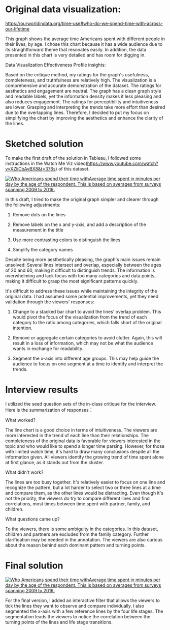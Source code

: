 # Original data visualization:
https://ourworldindata.org/time-use#who-do-we-spend-time-with-across-our-lifetime

This graph shows the average time Americans spent with different people in their lives, by age.
I chose this chart because it has a wide audience due to its straightforward theme that resonates easily. 
In addition, the data presented in this chart is very detailed and has room for digging in.

Data Visualization Effectiveness Profile insights:

Based on the critique method, my ratings for the graph's usefulness, completeness, and truthfulness are relatively high. The visualization is a comprehensive and accurate demonstration of the dataset. 
The ratings for aesthetics and engagement are neutral. The graph has a clean graph style and readable labels, yet the information density makes it less pleasing and also reduces engagement.
The ratings for perceptibility and intuitiveness are lower. Grasping and interpreting the trends take more effort than desired due to the overlapping lines.
Therefore, I decided to put my focus on simplifying the chart by improving the aesthetics and enhance the clarity of the lines.

# Sketched solution

To make the first draft of the solution in Tableau, I followed some instructions in the Watch Me Viz video(https://www.youtube.com/watch?v=XZliCbAyBX8&t=376s) of this dataset.

<div class='tableauPlaceholder' id='viz1726698209765' style='position: relative'><noscript><a href='#'><img alt='Who Americans spend their time withAverage time spent in minutes per day by the age of the respondent. This is based on averages from surveys spanning 2009 to 2019. ' src='https:&#47;&#47;public.tableau.com&#47;static&#47;images&#47;Bo&#47;Book1_17256444146430&#47;Sheet1&#47;1_rss.png' style='border: none' /></a></noscript><object class='tableauViz'  style='display:none;'><param name='host_url' value='https%3A%2F%2Fpublic.tableau.com%2F' /> <param name='embed_code_version' value='3' /> <param name='site_root' value='' /><param name='name' value='Book1_17256444146430&#47;Sheet1' /><param name='tabs' value='no' /><param name='toolbar' value='yes' /><param name='static_image' value='https:&#47;&#47;public.tableau.com&#47;static&#47;images&#47;Bo&#47;Book1_17256444146430&#47;Sheet1&#47;1.png' /> <param name='animate_transition' value='yes' /><param name='display_static_image' value='yes' /><param name='display_spinner' value='yes' /><param name='display_overlay' value='yes' /><param name='display_count' value='yes' /><param name='language' value='en-US' /><param name='filter' value='publish=yes' /></object></div>                
<script type='text/javascript'>                    
  var divElement = document.getElementById('viz1726698209765');                    
  var vizElement = divElement.getElementsByTagName('object')[0];                    vizElement.style.width='100%';vizElement.style.height=(divElement.offsetWidth*0.75)+'px';                    
  var scriptElement = document.createElement('script');                    
  scriptElement.src = 'https://public.tableau.com/javascripts/api/viz_v1.js';                    vizElement.parentNode.insertBefore(scriptElement, vizElement);                
</script>

In this draft, I tried to make the original graph simpler and clearer through the following adjustments:

1. Remove dots on the lines

2. Remove labels on the x and y-axis, and add a description of the measurement in the title

3. Use more contrasting colors to distinguish the lines

4. Simplify the category names

Despite being more aesthetically pleasing, the graph's main issues remain unsolved: Several lines intersect and overlap, especially between the ages of 20 and 60, making it difficult to distinguish trends. The information is overwhelming and lack focus with too many categories and data points, making it difficult to grasp the most significant patterns quickly. 

It's difficult to address these issues while maintaining the integrity of the original data. I had assumed some potential improvements, yet they need validation through the viewers' responses:

1. Change to a stacked bar chart to avoid the lines' overlap problem. This would pivot the focus of the visualization from the trend of each category to the ratio among categories, which falls short of the original intention.
   
2. Remove or aggregate certain categories to avoid clutter. Again, this will result in a loss of information, which may not be what the audience wants in exchange for readability.

3. Segment the x-axis into different age groups. This may help guide the audience to focus on one segment at a time to identify and interpret the trends.

# Interview results
I utilized the seed question sets of the in-class critique for the interview. Here is the summarization of responses：

What worked?

The line chart is a good choice in terms of intuitiveness. The viewers are more interested in the trend of each line than their relationships.
The completeness of the original data is favorable for viewers interested in the topic and who would like to spend a longer time parsing. However, for those with limited watch time, it's hard to draw many conclusions despite all the information given. All viewers identify the growing trend of time spent alone at first glance, as it stands out from the cluster.

What didn't work?

The lines are too busy together. It's relatively easier to focus on one line and recognize the pattern, but a lot harder to select two or three lines at a time and compare them, as the other lines would be distracting. Even though it's not the priority, the viewers do try to compare different lines and find correlations, most times between time spent with partner, family, and children.

What questions came up?

To the viewers, there is some ambiguity in the categories. In this dataset, children and partners are excluded from the family category. Further clarification may be needed in the annotation.
The viewers are also curious about the reason behind each dominant pattern and turning points.

# Final solution

<div class='tableauPlaceholder' id='viz1726714220194' style='position: relative'><noscript><a href='#'><img alt='Who Americans spend their time withAverage time spent in minutes per day by the age of the respondent. This is based on averages from surveys spanning 2009 to 2019. ' src='https:&#47;&#47;public.tableau.com&#47;static&#47;images&#47;Bo&#47;Book2_17267122058590&#47;Sheet14&#47;1_rss.png' style='border: none' /></a></noscript><object class='tableauViz'  style='display:none;'><param name='host_url' value='https%3A%2F%2Fpublic.tableau.com%2F' /> <param name='embed_code_version' value='3' /> <param name='site_root' value='' /><param name='name' value='Book2_17267122058590&#47;Sheet14' /><param name='tabs' value='no' /><param name='toolbar' value='yes' /><param name='static_image' value='https:&#47;&#47;public.tableau.com&#47;static&#47;images&#47;Bo&#47;Book2_17267122058590&#47;Sheet14&#47;1.png' /> <param name='animate_transition' value='yes' /><param name='display_static_image' value='yes' /><param name='display_spinner' value='yes' /><param name='display_overlay' value='yes' /><param name='display_count' value='yes' /><param name='language' value='en-US' /><param name='filter' value='publish=yes' /></object></div>                <script type='text/javascript'>                    
  var divElement = document.getElementById('viz1726714220194');                    
  var vizElement = divElement.getElementsByTagName('object')[0];                    
  vizElement.style.width='100%';vizElement.style.height=(divElement.offsetWidth*0.75)+'px';                    
  var scriptElement = document.createElement('script');                    
  scriptElement.src = 'https://public.tableau.com/javascripts/api/viz_v1.js';                    
  vizElement.parentNode.insertBefore(scriptElement, vizElement);                
</script>

For the final version, I added an interactive filter that allows the viewers to tick the lines they want to observe and compare individually. I also segmented the x-axis with a few reference lines by the four life stages. The segmentation leads the viewers to notice the correlation between the turning points of the lines and life stage transitions.
